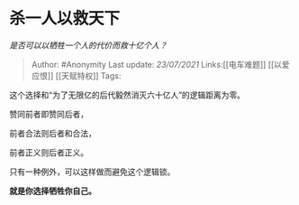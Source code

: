 # 杀一人以救天下
*是否可以以牺牲一个人的代价而救十亿个人？*

> Author: #Anonymity
> Last update: *23/07/2021* 
> Links:[[电车难题]] [[以爱应恨]] [[天赋特权]]
> Tags:    



这个选择和“为了无限亿的后代毅然消灭六十亿人”的逻辑距离为零。

赞同前者即赞同后者，

前者合法则后者和合法，

前者正义则后者正义。

  


只有一种例外，可以这样做而避免这个逻辑锁。

 


**就是你选择牺牲你自己。**



